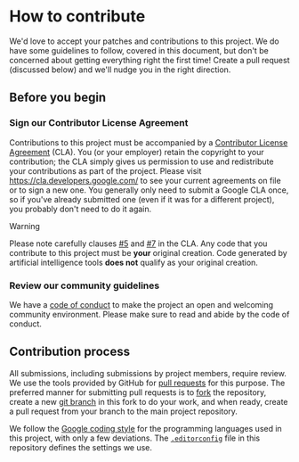 # How to contribute

We'd love to accept your patches and contributions to this project. We do have
some guidelines to follow, covered in this document, but don't be concerned
about getting everything right the first time! Create a pull request (discussed
below) and we'll nudge you in the right direction.

## Before you begin

### Sign our Contributor License Agreement

Contributions to this project must be accompanied by a [Contributor License
Agreement](https://cla.developers.google.com/about) (CLA). You (or your
employer) retain the copyright to your contribution; the CLA simply gives us
permission to use and redistribute your contributions as part of the project.
Please visit https://cla.developers.google.com/ to see your current agreements
on file or to sign a new one. You generally only need to submit a Google CLA
once, so if you've already submitted one (even if it was for a different
project), you probably don't need to do it again.

> [!WARNING]
> Please note carefully clauses [#5](https://cla.developers.google.com/about/google-corporate#:~:text=You%20represent%20that%20each%20of%20Your%20Contributions%20is%20Your%20original%20creation)
> and [#7](https://cla.developers.google.com/about/google-corporate#:~:text=Should%20You%20wish%20to%20submit%20work%20that%20is%20not%20Your%20original%20creation%2C%20You%20may%20submit%20it%20to%20Google%20separately)
> in the CLA. Any code that you contribute to this project must be **your**
> original creation. Code generated by artificial intelligence tools **does
> not** qualify as your original creation.

### Review our community guidelines

We have a [code of conduct](CODE_OF_CONDUCT.md) to make the project an open and
welcoming community environment. Please make sure to read and abide by the code
of conduct.

## Contribution process

All submissions, including submissions by project members, require review. We
use the tools provided by GitHub for [pull
requests](https://docs.github.com/articles/about-pull-requests) for this
purpose. The preferred manner for submitting pull requests is to
[fork](https://docs.github.com/articles/fork-a-repo) the repository, create a
new [git branch](https://docs.github.com/articles/about-branches) in this fork
to do your work, and when ready, create a pull request from your branch to the
main project repository.

We follow the [Google coding style](https://google.github.io/styleguide/) for
the programming languages used in this project, with only a few deviations. The
[`.editorconfig`](.editorconfig) file in this repository defines the settings
we use.
